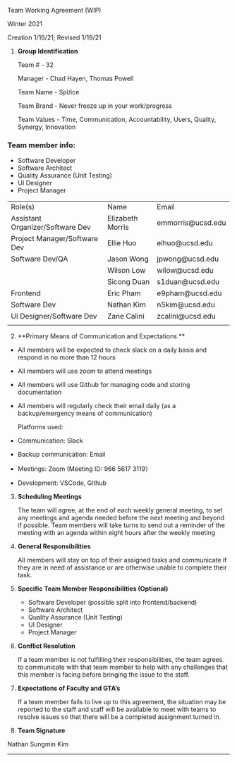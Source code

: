 Team Working Agreement (WIP)

Winter 2021

Creation 1/16/21; Revised 1/19/21



1. **Group Identification**

    Team # - 32


    Manager - Chad Hayen, Thomas Powell


    Team Name - Spl/ice
    

    Team Brand - Never freeze up in your work/progress


    Team Values - Time, Communication, Accountability, Users, Quality, Synergy, Innovation


### Team member info:

*   Software Developer 
*   Software Architect
*   Quality Assurance (Unit Testing)
*   UI Designer
*   Project Manager


<table>
  <tr>
   <td>Role(s)</td>
   <td>Name</td>
   <td>Email</td>
  </tr>
  <tr>
   <td>Assistant Organizer/Software Dev</td>
   <td>Elizabeth Morris</td>
   <td>emmorris@ucsd.edu</td>
  </tr>
  <tr>
   <td>Project Manager/Software Dev</td>
   <td>Ellie Huo</td>
   <td>elhuo@ucsd.edu</td>
  </tr>
  <tr>
   <td>Software Dev/QA</td>
   <td>Jason Wong</td>
   <td>jpwong@ucsd.edu</td>
  </tr>
  <tr>
   <td></td>
   <td>Wilson Low</td>
   <td>wilow@ucsd.edu</td>
  </tr>
  <tr>
   <td></td>
   <td>Sicong Duan</td>
   <td>s1duan@ucsd.edu</td>
  </tr>
  <tr>
   <td>Frontend</td>
   <td>Eric Pham</td>
   <td>e9pham@ucsd.edu</td>
  </tr>
  <tr>
   <td>Software Dev</td>
   <td>Nathan Kim</td>
   <td>n5kim@ucsd.edu</td>
  </tr>
  <tr>
   <td>UI Designer/Software Dev</td> 
   <td>Zane Calini</td>
   <td>zcalini@ucsd.edu</td>
  </tr>
  <tr>
   <td></td>
   <td></td>
   <td></td>
  </tr>
</table>


2. **Primary Means of Communication and Expectations **
*   All members will be expected to check slack on a daily basis and respond in no more than 12 hours
*   All members will use zoom to attend meetings
*   All members will use Github for managing code and storing documentation
*   All members will regularly check their email daily (as a backup/emergency means of communication)

	Platforms used:

*   Communication: Slack
*   Backup communication: Email
*   Meetings: Zoom (Meeting ID: 966 5617 3119）
*   Development: VSCode, Github

3. **Scheduling Meetings**

    The team will agree, at the end of each weekly general meeting, to set any meetings and agenda needed before the next meeting and beyond if possible. Team members will take turns to send out a reminder of the meeting with an agenda within eight hours after the weekly meeting 

4. **General Responsibilities**

    All members will stay on top of their assigned tasks and communicate if they are in need of assistance or are otherwise unable to complete their task.

5. **Specific Team Member Responsibilities (Optional)**

    - Software Developer (possible split into frontend/backend)
    - Software Architect
    - Quality Assurance (Unit Testing)
    - UI Designer
    - Project Manager

6. **Conflict Resolution**

    If a team member is not fulfilling their responsibilities, the team agrees to communicate with that team member to help with any challenges that this member is facing before bringing the issue to the staff.

7. **Expectations of Faculty and GTA’s**

    If a team member fails to live up to this agreement, the situation may be reported to the staff and staff will be available to meet with teams to resolve issues so that there will be a completed assignment turned in.

8. **Team Signature**

Nathan Sungmin Kim
__________________________________________
